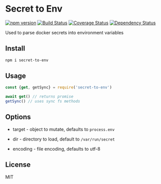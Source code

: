 # Secret to Env

[![npm version][npm-badge]][npm-url]
[![Build Status][travis-badge]][travis-url]
[![Coverage Status][coveralls-badge]][coveralls-url]
[![Dependency Status][david-badge]][david-url]

Used to parse docker secrets into environment variables

## Install

```sh
npm i secret-to-env
```

## Usage

```js
const {get, getSync} = require('secret-to-env')

await get() // returns promise
getSync() // uses sync fs methods
```

## Options

* target - object to mutate, defaults to `process.env`

* dir - directory to load, default to `/var/run/secret`

* encoding - file encoding, defaults to utf-8

## License

MIT


[npm-badge]: https://badge.fury.io/js/secret-to-env.svg
[npm-url]: https://badge.fury.io/js/secret-to-env
[travis-badge]: https://travis-ci.org/tswaters/node-secret-to-env.svg?branch=master
[travis-url]: https://travis-ci.org/tswaters/node-secret-to-env
[coveralls-badge]: https://coveralls.io/repos/github/tswaters/node-secret-to-env/badge.svg?branch=master
[coveralls-url]: https://coveralls.io/github/tswaters/node-secret-to-env?branch=master
[david-badge]: https://david-dm.org/tswaters/secret-to-env.svg
[david-url]: https://david-dm.org/tswaters/secret-to-env
